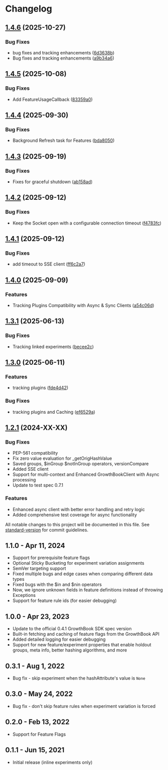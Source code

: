 # Changelog

## [1.4.6](https://github.com/growthbook/growthbook-python/compare/v1.4.5...v1.4.6) (2025-10-27)


### Bug Fixes

* bug fixes and tracking enhancements ([6d3638b](https://github.com/growthbook/growthbook-python/commit/6d3638bf5e6c57c8882e4de35bc5e7ab5eafa5a5))
* Bug fixes and tracking enhancements ([a9b34a6](https://github.com/growthbook/growthbook-python/commit/a9b34a655d818758d6d622fea83945abd4e079f7))

## [1.4.5](https://github.com/growthbook/growthbook-python/compare/v1.4.4...v1.4.5) (2025-10-08)


### Bug Fixes

* Add FeatureUsageCallback ([83359a0](https://github.com/growthbook/growthbook-python/commit/83359a02cd00d645ba7c12d8ffea2a3ce6077411))

## [1.4.4](https://github.com/growthbook/growthbook-python/compare/v1.4.3...v1.4.4) (2025-09-30)


### Bug Fixes

* Background Refresh task for Features ([bda8050](https://github.com/growthbook/growthbook-python/commit/bda8050c7c1b72cf4589fd64e9bca884dcbb629c))

## [1.4.3](https://github.com/growthbook/growthbook-python/compare/v1.4.2...v1.4.3) (2025-09-19)


### Bug Fixes

* Fixes for graceful shutdown ([ab158ad](https://github.com/growthbook/growthbook-python/commit/ab158ad7a748bd7380c9ad0fda46cc91acc3b473))

## [1.4.2](https://github.com/growthbook/growthbook-python/compare/v1.4.1...v1.4.2) (2025-09-12)


### Bug Fixes

* Keep the Socket open with a configurable connection timeout ([f4783fc](https://github.com/growthbook/growthbook-python/commit/f4783fc451fdf7544b764239e71d89895ba8096c))

## [1.4.1](https://github.com/growthbook/growthbook-python/compare/v1.4.0...v1.4.1) (2025-09-12)


### Bug Fixes

* add timeout to SSE client ([ff6c2a7](https://github.com/growthbook/growthbook-python/commit/ff6c2a77269d691da984ef2e6b88405cf465caec))

## [1.4.0](https://github.com/growthbook/growthbook-python/compare/v1.3.1...v1.4.0) (2025-09-09)


### Features

* Tracking Plugins Compatibility with Async & Sync Clients ([a54c06d](https://github.com/growthbook/growthbook-python/commit/a54c06d22726a3702bacbf895165ef5bff02061b))

## [1.3.1](https://github.com/growthbook/growthbook-python/compare/v1.3.0...v1.3.1) (2025-06-13)


### Bug Fixes

* Tracking linked experiments ([becee2c](https://github.com/growthbook/growthbook-python/commit/becee2c7b306fd0e0f450c3a5676de77e39c9410))

## [1.3.0](https://github.com/growthbook/growthbook-python/compare/v1.2.0...v1.3.0) (2025-06-11)


### Features

* tracking plugins ([fde4d42](https://github.com/growthbook/growthbook-python/commit/fde4d4283343758ca1ec034052b8bdb2c0639b22))


### Bug Fixes

* tracking plugins and Caching ([ef6529a](https://github.com/growthbook/growthbook-python/commit/ef6529a113f5c1b074a9b700232d2e3343a6b152))

## [1.2.1](https://github.com/growthbook/growthbook-python/compare/v1.1.0...v) (2024-XX-XX)

### Bug Fixes

* PEP-561 compatibility
* Fix zero value evaluation for _getOrigHashValue
* Saved groups, $inGroup $notInGroup operators, versionCompare
* Added SSE client
* Support for multi-context and Enhanced GrowthBookClient with Async processing
* Update to test spec 0.7.1

### Features

* Enhanced async client with better error handling and retry logic
* Added comprehensive test coverage for async functionality

All notable changes to this project will be documented in this file. See [standard-version](https://github.com/conventional-changelog/standard-version) for commit guidelines.

## **1.1.0** - Apr 11, 2024

- Support for prerequisite feature flags
- Optional Sticky Bucketing for experiment variation assignments
- SemVer targeting support
- Fixed multiple bugs and edge cases when comparing different data types
- Fixed bugs with the $in and $nin operators
- Now, we ignore unknown fields in feature definitions instead of throwing Exceptions
- Support for feature rule ids (for easier debugging)

## **1.0.0** - Apr 23, 2023

- Update to the official 0.4.1 GrowthBook SDK spec version
- Built-in fetching and caching of feature flags from the GrowthBook API
- Added detailed logging for easier debugging
- Support for new feature/experiment properties that enable holdout groups, meta info, better hashing algorithms, and more

## **0.3.1** - Aug 1, 2022

- Bug fix - skip experiment when the hashAttribute's value is `None`

## **0.3.0** - May 24, 2022

- Bug fix - don't skip feature rules when experiment variation is forced

## **0.2.0** - Feb 13, 2022

- Support for Feature Flags

## **0.1.1** - Jun 15, 2021

- Initial release (inline experiments only)

